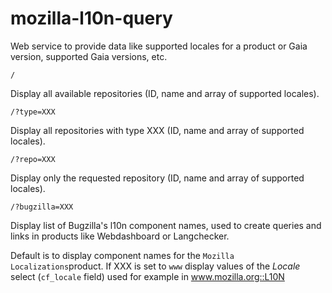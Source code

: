 mozilla-l10n-query
==================

Web service to provide data like supported locales for a product or Gaia version, supported Gaia versions, etc.

```
/
```
Display all available repositories (ID, name and array of supported locales).


```
/?type=XXX
```
Display all repositories with type XXX (ID, name and array of supported locales).


```
/?repo=XXX
```
Display only the requested repository  (ID, name and array of supported locales).


```
/?bugzilla=XXX
```
Display list of Bugzilla's l10n component names, used to create queries and links in products like Webdashboard or Langchecker.

Default is to display component names for the ```Mozilla Localizations```product.
If XXX is set to ```www``` display values of the *Locale* select (```cf_locale``` field) used for example in www.mozilla.org::L10N
